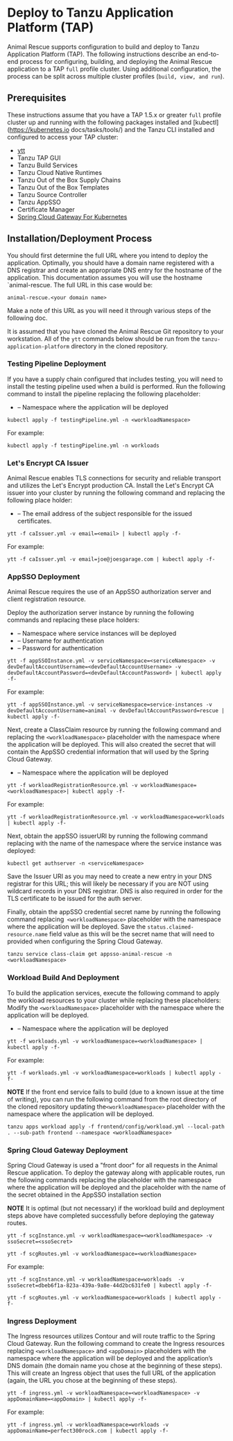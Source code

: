
# Deploy to Tanzu Application Platform (TAP)

Animal Rescue supports configuration to build and deploy to Tanzu Application Platform (TAP).  The following instructions describe an end-to-end 
process for configuring, building, and deploying the Animal Rescue application to a TAP `full` profile cluster.  Using additional configuration, the process can
be split across multiple cluster profiles (`build, view, and run`).

## Prerequisites

These instructions assume that you have a TAP 1.5.x or greater `full` profile cluster up and running with the following packages installed and [kubectl](https://kubernetes.io
docs/tasks/tools/) and the Tanzu CLI installed and configured to access your TAP cluster:

* [ytt](https://carvel.dev/ytt/)
* Tanzu TAP GUI
* Tanzu Build Services
* Tanzu Cloud Native Runtimes
* Tanzu Out of the Box Supply Chains
* Tanzu Out of the Box Templates
* Tanzu Source Controller
* Tanzu AppSSO
* Certificate Manager
* [Spring Cloud Gateway For Kubernetes](https://docs.vmware.com/en/VMware-Tanzu-Application-Platform/1.6/tap/spring-cloud-gateway-install-spring-cloud-gateway.html)

## Installation/Deployment Process

You should first determine the full URL where you intend to deploy the application.  Optimally, you should have a domain name registered with a 
DNS registrar and create an appropriate DNS entry for the hostname of the application.  This documentation assumes you will use the hostname `animal-rescue.  The full URL 
in this case would be:

```
animal-rescue.<your domain name>
```

Make a note of this URL as you will need it through various steps of the following doc.

It is assumed that you have cloned the Animal Rescue Git repository to your workstation.  All of the `ytt` commands below should be run from the
`tanzu-application-platform` directory in the cloned repository.

### Testing Pipeline Deployment

If you have a supply chain configured that includes testing, you will need to install the testing pipeline used when a build is performed.  Run the following command 
to install the pipeline replacing the following placeholder:

- **<workloadNamespace>** – Namespace where the application will be deployed

```
kubectl apply -f testingPipeline.yml -n <workloadNamespace>
```

For example:

```
kubectl apply -f testingPipeline.yml -n workloads
```

### Let's Encrypt CA Issuer

Animal Rescue enables TLS connections for security and reliable transport and utilizes the Let's Encrypt production CA. Install the Let's Encrypt
CA issuer into your cluster by running the following command and replacing the following place holder:

- **<email>** – The email address of the subject responsible for the issued certificates.
 
```
ytt -f caIssuer.yml -v email=<email> | kubectl apply -f-
```

For example:

```
ytt -f caIssuer.yml -v email=joe@joesgarage.com | kubectl apply -f-
```

### AppSSO Deployment

Animal Rescue requires the use of an AppSSO authorization server and client registration resource. 

Deploy the authorization server instance by running the following commands and replacing these place holders:

- **<serviceNamespace>** – Namespace where service instances will be deployed
- **<devDefaultAccountUsername>** – Username for authentication
- **<devDefaultAccountPassword>** – Password for authentication

```
ytt -f appSSOInstance.yml -v serviceNamespace=<serviceNamespace> -v devDefaultAccountUsername=<devDefaultAccountUsername> -v devDefaultAccountPassword=<devDefaultAccountPassword> | kubectl apply -f-
```

For example:

```
ytt -f appSSOInstance.yml -v serviceNamespace=service-instances -v devDefaultAccountUsername=animal -v devDefaultAccountPassword=rescue | kubectl apply -f-
```

Next, create a ClassClaim resource by running the following command and replacing the `<workloadNamespace>` placeholder with the namespace where the application will be deployed. 
This will also created the secret that will contain the AppSSO credential information that will used by the Spring Cloud Gateway.

- **<workloadNamespace>** – Namespace where the application will be deployed

```
ytt -f workloadRegistrationResource.yml -v workloadNamespace=<workloadNamespace>| kubectl apply -f-
```

For example:

```
ytt -f workloadRegistrationResource.yml -v workloadNamespace=workloads | kubectl apply -f-
```

Next, obtain the appSSO issuerURI by running the following command replacing <serviceNamespace> with the name of the namespace where the service instance 
was deployed:

```
kubectl get authserver -n <serviceNamespace>
```

Save the Issuer URI as you may need to create a new entry in your DNS registrar for this URL; this will likely be
necessary if you are NOT using wildcard records in your DNS registrar.  DNS is also required in order for the TLS certificate to be issued for the auth server.

Finally, obtain the appSSO credential secret name by running the following command replacing` <workloadNamespace>` placeholder with the namespace where the application will be deployed.  Save the `status.claimed-resource.name` field value as this will be the secret name that will need to provided when configuring the Spring Cloud Gateway.

```
tanzu service class-claim get appsso-animal-rescue -n <workloadNamespace>
```

### Workload Build And Deployment

To build the application services, execute the following command to apply the workload resources to your cluster while replacing these placeholders: Modify the
`<workloadNamespace>` placeholder with the namespace where the application will be deployed.

- **<workloadNamespace>** – Namespace where the application will be deployed

```
ytt -f workloads.yml -v workloadNamespace=<workloadNamespace> | kubectl apply -f-
```

For example:

```
ytt -f workloads.yml -v workloadNamespace=workloads | kubectl apply -f-
```

**NOTE** If the front end service fails to build (due to a known issue at the time of writing), you can run the following command from the root directory of the cloned
repository updating the`<workloadNamespace>` placeholder with the namespace where the application will be deployed.

```
tanzu apps workload apply -f frontend/config/workload.yml --local-path . --sub-path frontend --namespace <workloadNamespace>
```

### Spring Cloud Gateway Deployment

Spring Cloud Gateway is used a "front door" for all requests in the Animal Rescue application.  To deploy the gateway along with applicable routes, run the following commands 
replacing the <workloadNamespace> placeholder with the namespace where the application will be deployed and the <ssoSecret> placeholder with the name of the secret
obtained in the AppSSO installation section

**NOTE** It is optimal (but not necessary) if the workload build and deployment steps above have completed successfully before deploying the gateway routes.

```
ytt -f scgInstance.yml -v workloadNamespace=<workloadNamespace> -v ssoSecret=<ssoSecret>

ytt -f scgRoutes.yml -v workloadNamespace=<workloadNamespace>
```

For example:

```
ytt -f scgInstance.yml -v workloadNamespace=workloads  -v ssoSecret=dbeb6f1a-823a-439a-9a8e-44d2bc631fe0 | kubectl apply -f-

ytt -f scgRoutes.yml -v workloadNamespace=workloads | kubectl apply -f-
```

### Ingress Deployment

The Ingress resources utilizes Contour and will route traffic to the Spring Cloud Gateway.  Run the following command to create the Ingress resources replacing 
`<workloadNamespace>` and `<appDomain>` placeholders with the namespace where the application will be deployed and the application’s DNS domain (the domain name you chose at 
the beginning of these steps).  This will create an Ingress object that uses the full URL of the application (again, the URL you chose at the beginning of these steps).

```
ytt -f ingress.yml -v workloadNamespace=<workloadNamespace> -v appDomainName=<appDomain> | kubectl apply -f-
```

For example:

```
ytt -f ingress.yml -v workloadNamespace=workloads -v appDomainName=perfect300rock.com | kubectl apply -f-
```
